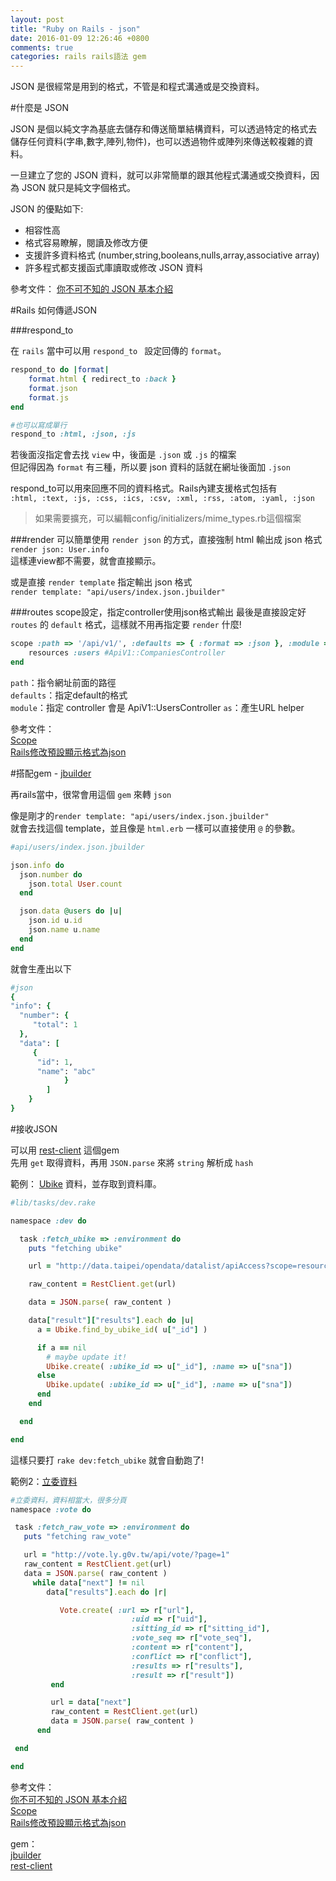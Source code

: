 ```yaml
---
layout: post
title: "Ruby on Rails - json"
date: 2016-01-09 12:26:46 +0800
comments: true
categories: rails rails語法 gem
---
```


JSON 是很經常是用到的格式，不管是和程式溝通或是交換資料。  
 
<!--more-->

#什麼是 JSON

JSON 是個以純文字為基底去儲存和傳送簡單結構資料，可以透過特定的格式去儲存任何資料(字串,數字,陣列,物件)，也可以透過物件或陣列來傳送較複雜的資料。  

一旦建立了您的 JSON 資料，就可以非常簡單的跟其他程式溝通或交換資料，因為 JSON 就只是純文字個格式。

JSON 的優點如下:

* 相容性高
* 格式容易瞭解，閱讀及修改方便
* 支援許多資料格式 (number,string,booleans,nulls,array,associative array)
* 許多程式都支援函式庫讀取或修改 JSON 資料

參考文件：
[你不可不知的 JSON 基本介紹](https://blog.wu-boy.com/2011/04/%E4%BD%A0%E4%B8%8D%E5%8F%AF%E4%B8%8D%E7%9F%A5%E7%9A%84-json-%E5%9F%BA%E6%9C%AC%E4%BB%8B%E7%B4%B9/)

#Rails 如何傳遞JSON

###respond_to

在 `rails` 當中可以用 `respond_to ` 設定回傳的 `format`。

```ruby
respond_to do |format|
	format.html { redirect_to :back }
	format.json
	format.js
end

#也可以寫成單行
respond_to :html, :json, :js
```
若後面沒指定會去找 `view` 中，後面是 `.json` 或 `.js` 的檔案  
但記得因為 `format` 有三種，所以要 json 資料的話就在網址後面加 `.json`

respond_to可以用來回應不同的資料格式。Rails內建支援格式包括有  
`:html, :text, :js, :css, :ics, :csv, :xml, :rss, :atom, :yaml, :json`

>如果需要擴充，可以編輯config/initializers/mime_types.rb這個檔案

###render
可以簡單使用 `render json` 的方式，直接強制 html 輸出成 json 格式 
`render json: User.info`  
這樣連view都不需要，就會直接顯示。

或是直接 `render template` 指定輸出 json 格式  
`render template: "api/users/index.json.jbuilder"`

###routes scope設定，指定controller使用json格式輸出
最後是直接設定好 `routes` 的 `default` 格式，這樣就不用再指定要 `render` 什麼!

```ruby
scope :path => '/api/v1/', :defaults => { :format => :json }, :module => "api_v1", :as => 'v1' do
    resources :users #ApiV1::CompaniesController
end
```
`path`：指令網址前面的路徑  
`defaults`：指定default的格式  
`module`：指定 controller 會是 ApiV1::UsersController
`as`：產生URL helper

參考文件：  
[Scope](https://ihower.tw/rails4/routing.html)  
[Rails修改預設顯示格式為json](http://motion-express.com/blog/20141124-rails-default-render-json)
  
#搭配gem - [jbuilder](https://github.com/rails/jbuilder)

再rails當中，很常會用這個 `gem` 來轉 `json`

像是剛才的`render template: "api/users/index.json.jbuilder"`  
就會去找這個 template，並且像是 `html.erb` 一樣可以直接使用 `@` 的參數。

```ruby
#api/users/index.json.jbuilder

json.info do
  json.number do
    json.total User.count
  end

  json.data @users do |u|
    json.id u.id
    json.name u.name
  end
end
```
就會生產出以下

```ruby
#json
{
"info": {
  "number": {
     "total": 1
  },
  "data": [
     {
      "id": 1,
      "name": "abc"
			}
		]
	}
}
```

#接收JSON

可以用 [rest-client](https://github.com/rest-client/rest-client) 這個gem  
先用 `get` 取得資料，再用 `JSON.parse` 來將 `string` 解析成 `hash`

範例： [Ubike](http://data.taipei/opendata/datalist/apiAccess?scope=resourceAquire&rid=ddb80380-f1b3-4f8e-8016-7ed9cba571d5) 資料，並存取到資料庫。  

```ruby
#lib/tasks/dev.rake

namespace :dev do

  task :fetch_ubike => :environment do
    puts "fetching ubike"

    url = "http://data.taipei/opendata/datalist/apiAccess?scope=resourceAquire&rid=ddb80380-f1b3-4f8e-8016-7ed9cba571d5"

    raw_content = RestClient.get(url)

    data = JSON.parse( raw_content )

    data["result"]["results"].each do |u|
      a = Ubike.find_by_ubike_id( u["_id"] )

      if a == nil
        # maybe update it!
        Ubike.create( :ubike_id => u["_id"], :name => u["sna"])
      else
        Ubike.update( :ubike_id => u["_id"], :name => u["sna"])
      end
    end

  end

end
```
這樣只要打 `rake dev:fetch_ubike` 就會自動跑了!

範例2：[立委資料](http://vote.ly.g0v.tw/api/vote/?page=1)

```ruby
#立委資料，資料相當大，很多分頁
namespace :vote do

 task :fetch_raw_vote => :environment do
   puts "fetching raw_vote"

   url = "http://vote.ly.g0v.tw/api/vote/?page=1"
   raw_content = RestClient.get(url)
   data = JSON.parse( raw_content )
     while data["next"] != nil
        data["results"].each do |r|

           Vote.create( :url => r["url"],
                           :uid => r["uid"],
                           :sitting_id => r["sitting_id"],
                           :vote_seq => r["vote_seq"],
                           :content => r["content"],
                           :conflict => r["conflict"],
                           :results => r["results"],
                           :result => r["result"])
         end

         url = data["next"]
         raw_content = RestClient.get(url)
         data = JSON.parse( raw_content )
      end

 end

end
```

參考文件：  
[你不可不知的 JSON 基本介紹](https://blog.wu-boy.com/2011/04/%E4%BD%A0%E4%B8%8D%E5%8F%AF%E4%B8%8D%E7%9F%A5%E7%9A%84-json-%E5%9F%BA%E6%9C%AC%E4%BB%8B%E7%B4%B9/)  
[Scope](https://ihower.tw/rails4/routing.html)  
[Rails修改預設顯示格式為json](http://motion-express.com/blog/20141124-rails-default-render-json)

gem：  
[jbuilder](https://github.com/rails/jbuilder)  
[rest-client](https://github.com/rest-client/rest-client)  
 
 